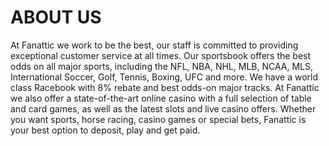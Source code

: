 # ABOUT US

At Fanattic we work to be the best, our staff is committed to providing exceptional customer service at all times. Our sportsbook offers the best odds on all major sports, including the NFL, NBA, NHL, MLB, NCAA, MLS, International Soccer, Golf, Tennis, Boxing, UFC and more.
We have a world class Racebook with 8% rebate and best odds-on major tracks.
At Fanattic we also offer a state-of-the-art online casino with a full selection of table and card games, as well as the latest slots and live casino offers.
Whether you want sports, horse racing, casino games or special bets, Fanattic is your best option to deposit, play and get paid.

